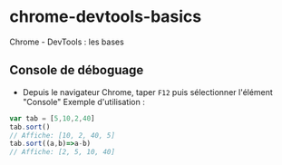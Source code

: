 # chrome-devtools-basics
Chrome - DevTools : les bases

## Console de déboguage
- Depuis le navigateur Chrome, taper `F12` puis sélectionner l'élément "Console"
Exemple d'utilisation :
```js
var tab = [5,10,2,40]
tab.sort()
// Affiche: [10, 2, 40, 5]
tab.sort((a,b)=>a-b)
// Affiche: [2, 5, 10, 40]
```


